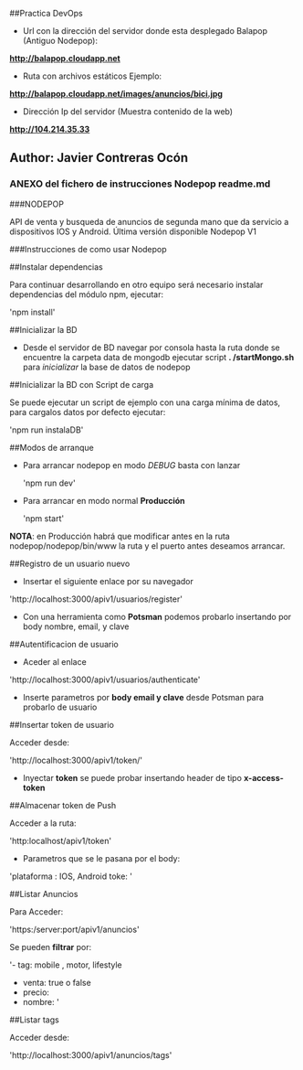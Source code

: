 ##Practica DevOps

- Url con la dirección del servidor donde esta desplegado Balapop (Antiguo Nodepop):

**http://balapop.cloudapp.net** 


- Ruta con archivos estáticos Ejemplo:

**http://balapop.cloudapp.net/images/anuncios/bici.jpg**


- Dirección Ip del servidor (Muestra contenido de la  web)

**http://104.214.35.33**

Author: Javier Contreras Ocón
------------------------------------------------------------------------------

### ANEXO del fichero de instrucciones Nodepop readme.md  

###NODEPOP

API de venta y busqueda de anuncios de segunda mano que da servicio a dispositivos IOS y Android.
Última versión disponible Nodepop V1

###Instrucciones de como usar Nodepop

##Instalar dependencias

Para continuar desarrollando en otro equipo será necesario instalar dependencias del módulo npm, ejecutar:

'npm install'



 ##Inicializar la BD

 - Desde el servidor de BD navegar por consola hasta la ruta donde se encuentre la carpeta data de mongodb
 ejecutar script **. /startMongo.sh** para *inicializar* la base de datos de nodepop




##Inicializar la BD con Script de carga

Se puede ejecutar un script de ejemplo con una carga mínima de datos, para cargalos datos por defecto ejecutar:

'npm run instalaDB'




 ##Modos de arranque

 - Para arrancar nodepop en modo *DEBUG* basta con lanzar

    'npm run dev'

 - Para arrancar en modo normal **Producción**

    'npm start'

 **NOTA**: en Producción habrá que modificar antes en la ruta nodepop/nodepop/bin/www la ruta y el puerto antes deseamos arrancar.


##Registro de un usuario nuevo

 - Insertar el siguiente enlace por su navegador

'http://localhost:3000/apiv1/usuarios/register'

- Con una herramienta como **Potsman** podemos probarlo insertando por body nombre, email, y clave



##Autentificacion de usuario

- Aceder al enlace

'http://localhost:3000/apiv1/usuarios/authenticate'

- Inserte parametros por **body email y clave** desde Potsman para probarlo de usuario



##Insertar token de usuario

Acceder desde:

'http://localhost:3000/apiv1/token/'

- Inyectar **token** se puede probar insertando header de tipo **x-access-token**




##Almacenar token de Push

Acceder a la ruta:

'http:localhost/apiv1/token'

- Parametros que se le pasana por el body:

 'plataforma : IOS, Android
 toke: '




##Listar Anuncios

Para Acceder:

'https:/server:port/apiv1/anuncios'

Se pueden **filtrar** por:

'- tag: mobile , motor, lifestyle
- venta: true o false
- precio:
- nombre: '



##Listar tags

Acceder desde:

'http://localhost:3000/apiv1/anuncios/tags'

